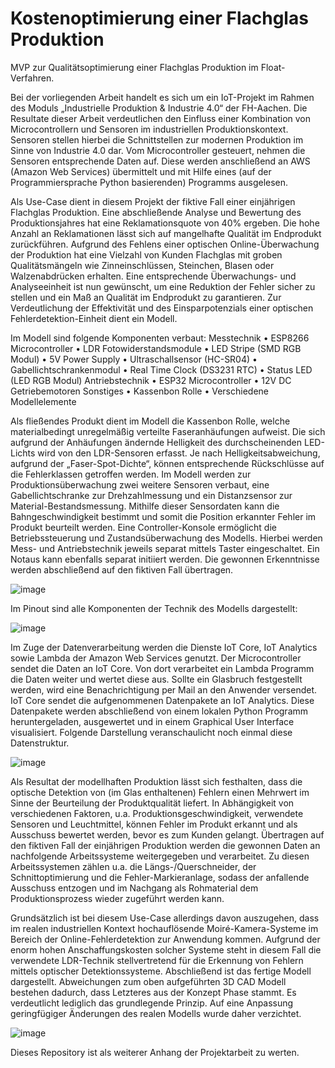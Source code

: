 # Kostenoptimierung einer Flachglas Produktion

MVP zur Qualitätsoptimierung einer Flachglas Produktion im Float-Verfahren.

Bei der vorliegenden Arbeit handelt es sich um ein IoT-Projekt im Rahmen des Moduls „Industrielle Produktion & Industrie 4.0“ der FH-Aachen.
Die Resultate dieser Arbeit verdeutlichen den Einfluss einer Kombination von Microcontrollern und Sensoren im industriellen Produktionskontext. Sensoren stellen hierbei die Schnittstellen zur modernen Produktion im Sinne von Industrie 4.0 dar. Vom Microcontroller gesteuert, nehmen die Sensoren entsprechende Daten auf. Diese werden anschließend an AWS (Amazon Web Services) übermittelt und mit Hilfe eines (auf der Programmiersprache Python basierenden) Programms ausgelesen. 

Als Use-Case dient in diesem Projekt der fiktive Fall einer einjährigen Flachglas Produktion. Eine abschließende Analyse und Bewertung des Produktionsjahres hat eine Reklamationsquote von 40% ergeben. Die hohe Anzahl an Reklamationen lässt sich auf mangelhafte Qualität im Endprodukt zurückführen. 
Aufgrund des Fehlens einer optischen Online-Überwachung der Produktion hat eine Vielzahl von Kunden Flachglas mit groben Qualitätsmängeln wie Zinneinschlüssen, Steinchen, Blasen oder Walzenabdrücken erhalten.
Eine entsprechende Überwachungs- und Analyseeinheit ist nun gewünscht, um eine Reduktion der Fehler sicher zu stellen und ein Maß an Qualität im Endprodukt zu garantieren. 
Zur Verdeutlichung der Effektivität und des Einsparpotenzials einer optischen Fehlerdetektion-Einheit dient ein Modell. 

Im Modell sind folgende Komponenten verbaut:
Messtechnik
•	ESP8266 Microcontroller
•	LDR Fotowiderstandsmodule
•	LED Stripe (SMD RGB Modul)
•	5V Power Supply
•	Ultraschallsensor (HC-SR04)
•	Gabellichtschrankenmodul
•	Real Time Clock (DS3231 RTC)
•	Status LED (LED RGB Modul)
Antriebstechnik
•	ESP32 Microcontroller
•	12V DC Getriebemotoren
Sonstiges
•	Kassenbon Rolle
•	Verschiedene Modellelemente

Als fließendes Produkt dient im Modell die Kassenbon Rolle, welche materialbedingt unregelmäßig verteilte Faseranhäufungen aufweist. Die sich aufgrund der Anhäufungen ändernde Helligkeit des durchscheinenden LED-Lichts wird von den LDR-Sensoren erfasst. Je nach Helligkeitsabweichung, aufgrund der „Faser-Spot-Dichte“, können entsprechende Rückschlüsse auf die Fehlerklassen getroffen werden. 
Im Modell werden zur Produktionsüberwachung zwei weitere Sensoren verbaut, eine Gabellichtschranke zur Drehzahlmessung und ein Distanzsensor zur Material-Bestandsmessung. Mithilfe dieser Sensordaten kann die Bahngeschwindigkeit bestimmt und somit die Position erkannter Fehler im Produkt beurteilt werden.
Eine Controller-Konsole ermöglicht die Betriebssteuerung und Zustandsüberwachung des Modells. Hierbei werden Mess- und Antriebstechnik jeweils separat mittels Taster eingeschaltet. Ein Notaus kann ebenfalls separat initiiert werden.
Die gewonnen Erkenntnisse werden abschließend auf den fiktiven Fall übertragen.

![image](https://user-images.githubusercontent.com/86350904/123914111-554b3c00-d97f-11eb-80a0-b84c2b85a414.png)

Im Pinout sind alle Komponenten der Technik des Modells dargestellt:

![image](https://user-images.githubusercontent.com/86350904/123914145-5f6d3a80-d97f-11eb-9426-cb3f3fb3680d.png)

Im Zuge der Datenverarbeitung werden die Dienste IoT Core, IoT Analytics sowie Lambda der Amazon Web Services genutzt. 
Der Microcontroller sendet die Daten an IoT Core. Von dort verarbeitet ein Lambda Programm die Daten weiter und wertet diese aus. Sollte ein Glasbruch festgestellt werden, wird eine Benachrichtigung per Mail an den Anwender versendet. IoT Core sendet die aufgenommenen Datenpakete an IoT Analytics. Diese Datenpakete werden abschließend von einem lokalen Python Programm heruntergeladen, ausgewertet und in einem Graphical User Interface visualisiert. Folgende Darstellung veranschaulicht noch einmal diese Datenstruktur.

![image](https://user-images.githubusercontent.com/86350904/123914187-6b58fc80-d97f-11eb-90fd-60b09fd091f6.png)

Als Resultat der modellhaften Produktion lässt sich festhalten, dass die optische Detektion von (im Glas enthaltenen) Fehlern einen Mehrwert im Sinne der Beurteilung der Produktqualität liefert. In Abhängigkeit von verschiedenen Faktoren, u.a. Produktionsgeschwindigkeit, verwendete Sensoren und Leuchtmittel, können Fehler im Produkt erkannt und als Ausschuss bewertet werden, bevor es zum Kunden gelangt.
Übertragen auf den fiktiven Fall der einjährigen Produktion werden die gewonnen Daten an nachfolgende Arbeitssysteme weitergegeben und verarbeitet. Zu diesen Arbeitssystemen zählen u.a. die Längs-/Querschneider, der Schnittoptimierung und die Fehler-Markieranlage, sodass der anfallende Ausschuss entzogen und im Nachgang als Rohmaterial dem Produktionsprozess wieder zugeführt werden kann.

Grundsätzlich ist bei diesem Use-Case allerdings davon auszugehen, dass im realen industriellen Kontext hochauflösende Moiré-Kamera-Systeme im Bereich der Online-Fehlerdetektion zur Anwendung kommen. Aufgrund der enorm hohen Anschaffungskosten solcher Systeme steht in diesem Fall die verwendete LDR-Technik stellvertretend für die Erkennung von Fehlern mittels optischer Detektionssysteme.
Abschließend ist das fertige Modell dargestellt. Abweichungen zum oben aufgeführten 3D CAD Modell bestehen dadurch, dass Letzteres aus der Konzept Phase stammt. Es verdeutlicht lediglich das grundlegende Prinzip. Auf eine Anpassung geringfügiger Änderungen des realen Modells wurde daher verzichtet.

![image](https://user-images.githubusercontent.com/86350904/123914216-7449ce00-d97f-11eb-9269-8faba64fae41.png)

Dieses Repository ist als weiterer Anhang der Projektarbeit zu werten.
